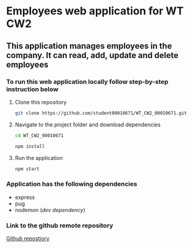 # Employees web application for WT CW2

## This application manages employees in the company. It can read, add, update and delete employees

### To run this web application locally follow step-by-step instruction below

1. Clone this repository

   ```bash
   git clone https://github.com/student00010671/WT_CW2_00010671.git
   ```

2. Navigate to the project folder and download dependencies

   ```bash
   cd WT_CW2_00010671
   ```

   ```bash
   npm install
   ```

3. Run the application

   ```bash
   npm start
   ```

### Application has the following dependencies

- express
- pug
- nodemon (_dev dependency_)

### Link to the github remote repository

[Github repostiory](https://github.com/student00010671/WT_CW2_00010671)
